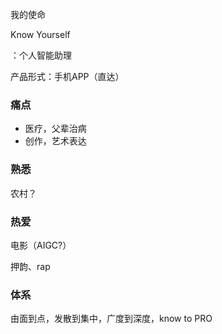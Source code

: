 我的使命

Know Yourself



：个人智能助理

产品形式：手机APP（直达）

### 痛点

- 医疗，父辈治病
- 创作，艺术表达

### 熟悉

农村？

### 热爱

电影（AIGC?）

押韵、rap

### 体系

由面到点，发散到集中，广度到深度，know to PRO






